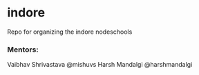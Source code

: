 # indore
Repo for organizing the indore nodeschools

### Mentors: 

Vaibhav Shrivastava @mishuvs
Harsh Mandalgi @harshmandalgi
